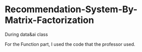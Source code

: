 # Recommendation-System-By-Matrix-Factorization
During data&amp;ai class

For the Function part, I used the code that the professor used.
